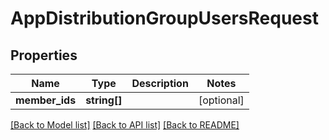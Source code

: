 # AppDistributionGroupUsersRequest

## Properties
Name | Type | Description | Notes
------------ | ------------- | ------------- | -------------
**member_ids** | **string[]** |  | [optional] 

[[Back to Model list]](../README.md#documentation-for-models) [[Back to API list]](../README.md#documentation-for-api-endpoints) [[Back to README]](../README.md)


